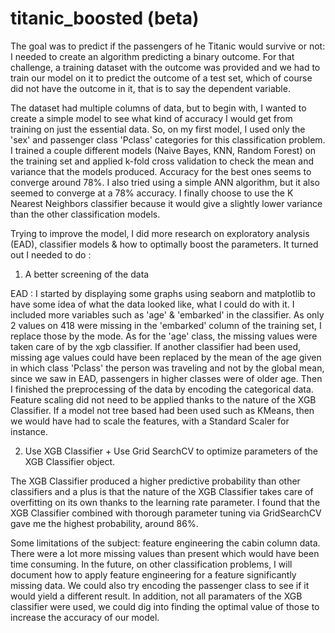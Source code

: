 # titanic_boosted (beta)


The goal was to predict if the passengers of he Titanic would survive or not: I needed to create an algorithm predicting a binary outcome.
For that challenge, a training dataset with the outcome was provided and we had to train our model on it to predict the outcome of a test set, which of course did not have the outcome in it, that is to say the dependent variable.

The dataset had multiple columns of data, but to begin with, I wanted to create a simple model to see what kind of accuracy I would get from training on just the essential data.
So, on my first model, I used only the 'sex' and passenger class 'Pclass' categories for this classification problem. I trained a couple different models (Naive Bayes, KNN, Random Forest) on the training set and applied k-fold cross validation to check the mean and variance that the models produced. Accuracy for the best ones seems to converge around 78%. I also tried using a simple ANN algorithm, but it also seemed to converge at a 78% accuracy. I finally choose to use the K Nearest Neighbors classifier because it would give a slightly lower variance than the other classification models. 

Trying to improve the model, I did more research on exploratory analysis (EAD), classifier models & how to optimally boost the parameters.
It turned out I needed to do :

1. A better screening of the data

EAD : I started by displaying some graphs using seaborn and matplotlib to have some idea of what the data looked like, what I could do with it. I included more variables such as 'age' & 'embarked' in the classifier. As only 2 values on 418 were missing in the 'embarked' column of the training set, I replace those by the mode. As for the 'age' class, the missing values were taken care of by the xgb classifier. If another classifier had been used, missing age values could have been replaced by the mean of the age given in which class 'Pclass' the person was traveling and not by the global mean, since we saw in EAD, passengers in higher classes were of older age. Then I finished the preprocessing of the data by encoding the categorical data. Feature scaling did not need to be applied thanks to the nature of the XGB Classifier. If a model not tree based had been used such as KMeans, then we would have had to scale the features, with a Standard Scaler for instance.

2. Use XGB Classifier + Use Grid SearchCV to optimize parameters of the XGB Classifier object.

The XGB Classifier produced a higher predictive probability than other classifiers and a plus is that the nature of the XGB Classifier takes care of overfitting on its own thanks to the learning rate parameter. I found that the XGB Classifier combined with thorough parameter tuning via GridSearchCV gave me the highest probability, around 86%. 


Some limitations of the subject: feature engineering the cabin column data. There were a lot more missing values than present which would have been time consuming. In the future, on other classification problems, I will document how to apply feature engineering for a feature significantly missing data. We could also try encoding the passenger class to see if it would yield a different result. In addition, not all paramaters of the XGB classifier were used, we could dig into finding the optimal value of those to increase the accuracy of our model.
